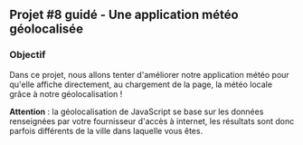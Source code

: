 ## Projet #8 guidé - Une application météo géolocalisée

### Objectif

Dans ce projet, nous allons tenter d'améliorer notre application météo pour qu'elle affiche directement, au chargement de la page, la météo locale grâce à notre géolocalisation !

**Attention** : la géolocalisation de JavaScript se base sur les données renseignées par votre fournisseur d'accès à internet, les résultats sont donc parfois différents de la ville dans laquelle vous êtes.